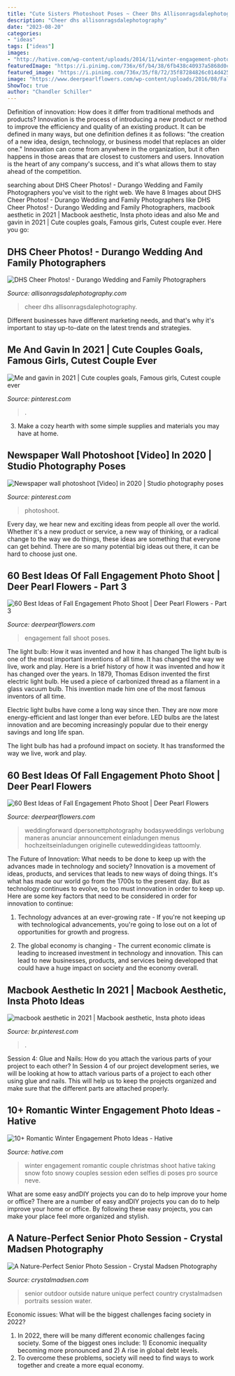 ```yaml
---
title: "Cute Sisters Photoshoot Poses ~ Cheer Dhs Allisonragsdalephotography"
description: "Cheer dhs allisonragsdalephotography"
date: "2023-08-20"
categories:
- "ideas"
tags: ["ideas"]
images:
- "http://hative.com/wp-content/uploads/2014/11/winter-engagement-photo-ideas/5-winter-engagement-photo-ideas.jpg"
featuredImage: "https://i.pinimg.com/736x/6f/b4/38/6fb438c40937a5868d0c06e2b3e8f2de.jpg"
featured_image: "https://i.pinimg.com/736x/35/f8/72/35f87284826c014d4254b51843e374bd.jpg"
image: "https://www.deerpearlflowers.com/wp-content/uploads/2016/08/Fall-Engagement-Photo-Shoot-and-Poses-Ideas-58.jpg"
ShowToc: true
author: "Chandler Schiller"
---
```



Definition of innovation: How does it differ from traditional methods and products?
Innovation is the process of introducing a new product or method to improve the efficiency and quality of an existing product. It can be defined in many ways, but one definition defines it as follows: "the creation of a new idea, design, technology, or business model that replaces an older one." Innovation can come from anywhere in the organization, but it often happens in those areas that are closest to customers and users. Innovation is the heart of any company's success, and it's what allows them to stay ahead of the competition.

	

		
searching about DHS Cheer Photos! - Durango Wedding and Family Photographers you've visit to the right web. We have 8 Images about DHS Cheer Photos! - Durango Wedding and Family Photographers like DHS Cheer Photos! - Durango Wedding and Family Photographers, macbook aesthetic in 2021 | Macbook aesthetic, Insta photo ideas and also Me and gavin in 2021 | Cute couples goals, Famous girls, Cutest couple ever. Here you go:
		
    
## DHS Cheer Photos! - Durango Wedding And Family Photographers

<img loading=lazy src="https://allisonragsdalephotography.com/wp-content/uploads/2015/03/DSC3678-1024x731.jpg" onerror="this.onerror=null;this.src='https://tse2.mm.bing.net/th?id=OIP.hyphIzAffshCPQWjTI1UbwHaFS&amp;pid=15.1';" alt="DHS Cheer Photos! - Durango Wedding and Family Photographers">

_Source: allisonragsdalephotography.com_

>cheer dhs allisonragsdalephotography. 

	

Different businesses have different marketing needs, and that's why it's important to stay up-to-date on the latest trends and strategies.

    
## Me And Gavin In 2021 | Cute Couples Goals, Famous Girls, Cutest Couple Ever

<img loading=lazy src="https://i.pinimg.com/736x/35/f8/72/35f87284826c014d4254b51843e374bd.jpg" onerror="this.onerror=null;this.src='https://tse3.mm.bing.net/th?id=OIP.oR2CdbBiO8QZ6fNjSV_5eQHaMH&amp;pid=15.1';" alt="Me and gavin in 2021 | Cute couples goals, Famous girls, Cutest couple ever">

_Source: pinterest.com_

>. 

	

3. Make a cozy hearth with some simple supplies and materials you may have at home.

    
## Newspaper Wall Photoshoot [Video] In 2020 | Studio Photography Poses

<img loading=lazy src="https://i.pinimg.com/736x/6f/b4/38/6fb438c40937a5868d0c06e2b3e8f2de.jpg" onerror="this.onerror=null;this.src='https://tse1.mm.bing.net/th?id=OIP.-w_abQ4MzNbRb7WBmNoixwHaNK&amp;pid=15.1';" alt="Newspaper wall photoshoot [Video] in 2020 | Studio photography poses">

_Source: pinterest.com_

>photoshoot. 

	

Every day, we hear new and exciting ideas from people all over the world. Whether it's a new product or service, a new way of thinking, or a radical change to the way we do things, these ideas are something that everyone can get behind. There are so many potential big ideas out there, it can be hard to choose just one.

    
## 60 Best Ideas Of Fall Engagement Photo Shoot | Deer Pearl Flowers - Part 3

<img loading=lazy src="https://www.deerpearlflowers.com/wp-content/uploads/2016/08/Fall-Engagement-Photo-Shoot-and-Poses-Ideas-58.jpg" onerror="this.onerror=null;this.src='https://tse1.mm.bing.net/th?id=OIP.0bGCn8QNboLPETL1J6KNXAHaLI&amp;pid=15.1';" alt="60 Best Ideas of Fall Engagement Photo Shoot | Deer Pearl Flowers - Part 3">

_Source: deerpearlflowers.com_

>engagement fall shoot poses. 

	

The light bulb: How it was invented and how it has changed
The light bulb is one of the most important inventions of all time. It has changed the way we live, work and play. Here is a brief history of how it was invented and how it has changed over the years.
In 1879, Thomas Edison invented the first electric light bulb. He used a piece of carbonized thread as a filament in a glass vacuum bulb. This invention made him one of the most famous inventors of all time.

Electric light bulbs have come a long way since then. They are now more energy-efficient and last longer than ever before. LED bulbs are the latest innovation and are becoming increasingly popular due to their energy savings and long life span.

The light bulb has had a profound impact on society. It has transformed the way we live, work and play.

    
## 60 Best Ideas Of Fall Engagement Photo Shoot | Deer Pearl Flowers

<img loading=lazy src="https://www.deerpearlflowers.com/wp-content/uploads/2016/08/Fall-Engagement-Photo-Shoot-and-Poses-Ideas-18.jpg" onerror="this.onerror=null;this.src='https://tse4.mm.bing.net/th?id=OIP.Mr3g5MqmIUMnrAak0KaWEwHaLH&amp;pid=15.1';" alt="60 Best Ideas of Fall Engagement Photo Shoot | Deer Pearl Flowers">

_Source: deerpearlflowers.com_

>weddingforward dpersonettphotography bodasyweddings verlobung maneras anunciar announcement einladungen menus hochzeitseinladungen originelle cuteweddingideas tattoomly. 

	

The Future of Innovation: What needs to be done to keep up with the advances made in technology and society?
Innovation is a movement of ideas, products, and services that leads to new ways of doing things. It's what has made our world go from the 1700s to the present day. But as technology continues to evolve, so too must innovation in order to keep up. Here are some key factors that need to be considered in order for innovation to continue:
1. Technology advances at an ever-growing rate - If you're not keeping up with technological advancements, you're going to lose out on a lot of opportunities for growth and progress.

2. The global economy is changing - The current economic climate is leading to increased investment in technology and innovation. This can lead to new businesses, products, and services being developed that could have a huge impact on society and the economy overall.


    
## Macbook Aesthetic In 2021 | Macbook Aesthetic, Insta Photo Ideas

<img loading=lazy src="https://i.pinimg.com/736x/5c/9a/e4/5c9ae459b9076c59e1ad17a8a7b054a3.jpg" onerror="this.onerror=null;this.src='https://tse1.mm.bing.net/th?id=OIP.Km161CBbKhkM8-HBQFB7ewHaKa&amp;pid=15.1';" alt="macbook aesthetic in 2021 | Macbook aesthetic, Insta photo ideas">

_Source: br.pinterest.com_

>. 

	

Session 4: Glue and Nails: How do you attach the various parts of your project to each other?
In Session 4 of our project development series, we will be looking at how to attach various parts of a project to each other using glue and nails. This will help us to keep the projects organized and make sure that the different parts are attached properly.

    
## 10+ Romantic Winter Engagement Photo Ideas - Hative

<img loading=lazy src="http://hative.com/wp-content/uploads/2014/11/winter-engagement-photo-ideas/5-winter-engagement-photo-ideas.jpg" onerror="this.onerror=null;this.src='https://tse4.mm.bing.net/th?id=OIP.bRwovrPDmfY-iKnzPdUezAHaLH&amp;pid=15.1';" alt="10+ Romantic Winter Engagement Photo Ideas - Hative">

_Source: hative.com_

>winter engagement romantic couple christmas shoot hative taking snow foto snowy couples session eden selfies di poses pro source neve. 

	

What are some easy andDIY projects you can do to help improve your home or office?
There are a number of easy andDIY projects you can do to help improve your home or office. By following these easy projects, you can make your place feel more organized and stylish.

    
## A Nature-Perfect Senior Photo Session - Crystal Madsen Photography

<img loading=lazy src="http://www.crystalmadsen.com/wp-content/uploads/2012/11/Outdoor-Senior-Pic-Ideas_005-682x1024.jpg" onerror="this.onerror=null;this.src='https://tse2.mm.bing.net/th?id=OIP.iqBscCq3Re9y7-7klSq5UwHaLH&amp;pid=15.1';" alt="A Nature-Perfect Senior Photo Session - Crystal Madsen Photography">

_Source: crystalmadsen.com_

>senior outdoor outside nature unique perfect country crystalmadsen portraits session water. 

	

Economic issues: What will be the biggest challenges facing society in 2022?
1. In 2022, there will be many different economic challenges facing society. Some of the biggest ones include: 1) Economic inequality becoming more pronounced and 2) A rise in global debt levels.
2. To overcome these problems, society will need to find ways to work together and create a more equal economy.


